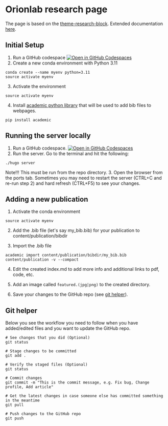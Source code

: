 # Orionlab research page

The page is based on the [theme-research-block](https://github.com/HugoBlox/theme-research-group). Extended documentation [here](https://docs.hugoblox.com/).

## Initial Setup

1. Run a GitHub codespace [![Open in GitHub Codespaces](https://github.com/codespaces/badge.svg)](https://codespaces.new/Orion-AI-Lab/orion-ai-lab.github.io)
2. Create a new conda environment with Python 3.11
```
conda create --name myenv python=3.11
source activate myenv
```
3. Activate the environment
```
source activate myenv
```
4. Install [academic python library](https://pypi.org/project/academic/) that will be used to add bib files to webpages.
```
pip install academic
```
## Running the server locally

1. Run a GitHub codespace. [![Open in GitHub Codespaces](https://github.com/codespaces/badge.svg)](https://codespaces.new/Orion-AI-Lab/orion-ai-lab.github.io)
2. Run the server. Go to the terminal and hit the following:
```
./hugo server
```
Note!!! This must be run from the repo directory. 
3. Open the browser from the ports tab. Sometimes you may need to restart the server (CTRL+C and re-run step 2) and hard refresh (CTRL+F5) to see your changes. 

## Adding a new publication

1. Activate the conda environment

```
source activate myenv
```

2. Add the .bib file (let's say my_bib.bib) for your publication to content/publication/bibdir

3. Import the .bib file

```
academic import content/publication/bibdir/my_bib.bib content/publication -v --compact
```

4. Edit the created index.md to add more info and additional links to pdf, code, etc.

5. Add an image called `featured.(jpg|png)` to the created directory.

6. Save your changes to the GitHub repo (see [git helper](/#git-helper)).

## Git helper

Below you see the workflow you need to follow when you have added/edited files and you want to update the GitHub repo.

```
# See changes that you did (Optional)
git status

# Stage changes to be committed 
git add . 

# Verify the staged files (Optional)
git status

# Commit changes 
git commit -m "This is the commit message, e.g. Fix bug, Change profile, Add article"

# Get the latest changes in case someone else has committed something in the meantime
git pull 

# Push changes to the GitHub repo
git push
```
